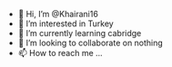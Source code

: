 - 👋 Hi, I’m @Khairani16
- 👀 I’m interested in Turkey
- 🌱 I’m currently learning cabridge
- 💞️ I’m looking to collaborate on nothing
- 📫 How to reach me ...

<!---
Khairani16/Khairani16 is a ✨ special ✨ repository because its `README.md` (this file) appears on your GitHub profile.
You can click the Preview link to take a look at your changes.
--->
